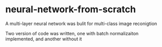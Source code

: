 # neural-network-from-scratch
A multi-layer neural network was bulit for multi-class image reconigtion

Two version of code was written, one with batch normalizaiton implemented, and another without it
